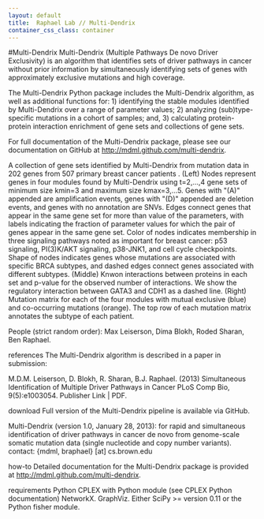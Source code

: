 ```yaml
---
layout: default
title:  Raphael Lab // Multi-Dendrix
container_css_class: container
---
```


#Multi-Dendrix
Multi-Dendrix (Multiple Pathways De novo Driver Exclusivity) is an algorithm that identifies sets of driver pathways in cancer without prior information by simultaneously identifying sets of genes with approximately exclusive mutations and high coverage.

The Multi-Dendrix Python package includes the Multi-Dendrix algorithm, as well as additional functions for: 1) identifying the stable modules identified by Multi-Dendrix over a range of parameter values; 2) analyzing (sub)type-specific mutations in a cohort of samples; and, 3) calculating protein-protein interaction enrichment of gene sets and collections of gene sets.

For full documentation of the Multi-Dendrix package, please see our documentation on GitHub at http://mdml.github.com/multi-dendrix.

 A collection of gene sets identified by Multi-Dendrix from mutation data in 202 genes from 507 primary breast cancer patients . (Left) Nodes represent genes in four modules found by Multi-Dendrix using t=2,...,4 gene sets of minimum size kmin=3 and maximum size kmax=3,...5. Genes with "(A)" appended are amplification events, genes with "(D)" appended are deletion events, and genes with no annotation are SNVs. Edges connect genes that appear in the same gene set for more than value of the parameters, with labels indicating the fraction of parameter values for which the pair of genes appear in the same gene set. Color of nodes indicates membership in three signaling pathways noted as important for breast cancer: p53 signaling, PI(3)K/AKT signaling, p38-JNK1, and cell cycle checkpoints. Shape of nodes indicates genes whose mutations are associated with specific BRCA subtypes, and dashed edges connect genes associated with different subtypes. (Middle) Knwon interactions between proteins in each set and p-value for the observed number of interactions. We show the regulatory interaction between GATA3 and CDH1 as a dashed line. (Right) Mutation matrix for each of the four modules with mutual exclusive (blue) and co-occurring mutations (orange). The top row of each mutation matrix annotates the subtype of each patient.

 

People (strict random order): Max Leiserson, Dima Blokh, Roded Sharan, Ben Raphael.

 

references
The Multi-Dendrix algorithm is described in a paper in submission:

M.D.M. Leiserson, D. Blokh, R. Sharan, B.J. Raphael. (2013) Simultaneous Identification of Multiple Driver Pathways in Cancer PLoS Comp Bio, 9(5):e1003054. Publisher Link | PDF.

 

download
Full version of the Multi-Dendrix pipeline is available via GitHub.

Multi-Dendrix (version 1.0, January 28, 2013): for rapid and simultaneous identification of driver pathways in cancer de novo from genome-scale somatic mutation data (single nucleotide and copy number variants).
contact: {mdml, braphael} [at] cs.brown.edu
 

how-to
Detailed documentation for the Multi-Dendrix package is provided at http://mdml.github.com/multi-dendrix.

requirements
Python
CPLEX with Python module (see CPLEX Python documentation)
NetworkX.
GraphViz.
Either SciPy >= version 0.11 or the Python fisher module.